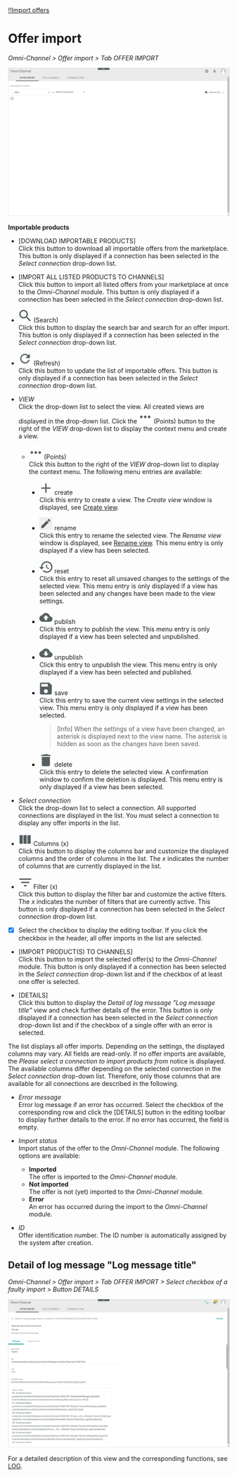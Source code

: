 [!!Import offers](../Operation/02_ImportOffers.md)

# Offer import

*Omni-Channel > Offer import > Tab OFFER IMPORT*

![Offer import](../../Assets/Screenshots/Channels/OfferImport/OfferImport/OfferImport.png "[Offer import]")

**Importable products**

- [DOWNLOAD IMPORTABLE PRODUCTS]   
    Click this button to download all importable offers from the marketplace. This button is only displayed if a connection has been selected in the *Select connection* drop-down list.

- [IMPORT ALL LISTED PRODUCTS TO CHANNELS]   
    Click this button to import all listed offers from your marketplace at once to the *Omni-Channel* module. This button is only displayed if a connection has been selected in the *Select connection* drop-down list.

- ![Search](../../Assets/Icons/Search.png "[Search]") (Search)   
    Click this button to display the search bar and search for an offer import. This button is only displayed if a connection has been selected in the *Select connection* drop-down list.

- ![Refresh](../../Assets/Icons/Refresh01.png "[Refresh]") (Refresh)   
    Click this button to update the list of importable offers. This button is only displayed if a connection has been selected in the *Select connection* drop-down list.

- *VIEW*   
    Click the drop-down list to select the view. All created views are displayed in the drop-down list. Click the ![Points](../../Assets/Icons/Points01.png "[Points]") (Points) button to the right of the *VIEW* drop-down list to display the context menu and create a view.   

    - ![Points](../../Assets/Icons/Points01.png "[Points]") (Points)      
        Click this button to the right of the *VIEW* drop-down list to display the context menu. The following menu entries are available:

        - ![Create](../../Assets/Icons/Plus06.png "[Create]") create  
            Click this entry to create a view. The *Create view* window is displayed, see [Create view](#create-view).

        - ![Rename](../../Assets/Icons/Edit02.png "[Rename]") rename  
            Click this entry to rename the selected view. The *Rename view* window is displayed, see [Rename view](#rename-view). This menu entry is only displayed if a view has been selected.

        - ![Reset](../../Assets/Icons/Reset.png "[Reset]") reset  
            Click this entry to reset all unsaved changes to the settings of the selected view. This menu entry is only displayed if a view has been selected and any changes have been made to the view settings.

        - ![Publish](../../Assets/Icons/Publish.png "[Publish]") publish  
            Click this entry to publish the view. This menu entry is only displayed if a view has been selected and unpublished.

        - ![Unpublish](../../Assets/Icons/Unpublish.png "[Unpublish]") unpublish  
            Click this entry to unpublish the view. This menu entry is only displayed if a view has been selected and published.

        - ![Save](../../Assets/Icons/Save.png "[Save]") save  
            Click this entry to save the current view settings in the selected view. This menu entry is only displayed if a view has been selected.

            > [Info] When the settings of a view have been changed, an asterisk is displayed next to the view name. The asterisk is hidden as soon as the changes have been saved.

        - ![Delete](../../Assets/Icons/Trash01.png "[Delete]") delete  
            Click this entry to delete the selected view. A confirmation window to confirm the deletion is displayed. This menu entry is only displayed if a view has been selected.

- *Select connection*    
    Click the drop-down list to select a connection. All supported connections are displayed in the list. You must select a connection to display any offer imports in the list.

- ![Columns](../../Assets/Icons/Columns.png "[Columns]") Columns (x)   
    Click this button to display the columns bar and customize the displayed columns and the order of columns in the list. The *x* indicates the number of columns that are currently displayed in the list.

- ![Filter](../../Assets/Icons/Filter.png "[Filter]") Filter (x)   
    Click this button to display the filter bar and customize the active filters. The *x* indicates the number of filters that are currently active. This button is only displayed if a connection has been selected in the *Select connection* drop-down list.

- [x]     
    Select the checkbox to display the editing toolbar. If you click the checkbox in the header, all offer imports in the list are selected.

- [IMPORT PRODUCT(S) TO CHANNELS]   
    Click this button to import the selected offer(s) to the *Omni-Channel* module. This button is only displayed if a connection has been selected in the *Select connection* drop-down list and if the checkbox of at least one offer is selected.

- [DETAILS]   
    Click this button to display the *Detail of log message "Log message title"* view and check further details of the error. This button is only displayed if a connection has been selected in the *Select connection* drop-down list and if the checkbox of a single offer with an error is selected.

The list displays all offer imports. Depending on the settings, the displayed columns may vary. All fields are read-only. If no offer imports are available, the *Please select a connection to import products from* notice is displayed. The available columns differ depending on the selected connection in the *Select connection* drop-down list. Therefore, only those columns that are available for all connections are described in the following.

- *Error message*   
    Error log message if an error has occurred. Select the checkbox of the corresponding row and click the [DETAILS] button in the editing toolbar to display further details to the error. If no error has occurred, the field is empty.

- *Import status*   
    Import status of the offer to the *Omni-Channel* module. The following options are available:  
    - **Imported**   
        The offer is imported to the *Omni-Channel* module.  
    - **Not imported**   
        The offer is not (yet) imported to the *Omni-Channel* module.   
    - **Error**  
        An error has occurred during the import to the *Omni-Channel* module.

- *ID*   
    Offer identification number. The ID number is automatically assigned by the system after creation.


## Detail of log message "Log message title"

*Omni-Channel > Offer import > Tab OFFER IMPORT > Select checkbox of a faulty import > Button DETAILS*

![Detail of log message](../../Assets/Screenshots/Channels/OfferImport/OfferImport/DetailLogMessage.png "[Detail of log message]")

For a detailed description of this view and the corresponding functions, see [LOG](./06a_Log.md#detail-of-log-message-log-message-title).
